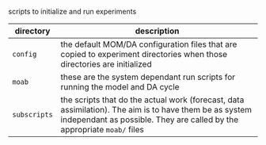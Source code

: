 scripts to initialize and run experiments

| directory | description |
| ------------ | ---------------------|
| ```config``` | the default MOM/DA configuration files that are copied to experiment directories when those directories are initialized |
| ```moab``` | these are the system dependant run scripts for running the model and DA cycle |
| ```subscripts``` | the scripts that do the actual work (forecast, data assimilation). The aim is to have them be as system independant as possible. They are called by the appropriate ```moab/``` files |

